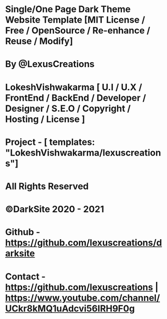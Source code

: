 # Single/One Page Dark Theme Website Template [MIT License / Free / OpenSource / Re-enhance / Reuse / Modify]
# By @LexusCreations
# LokeshVishwakarma [ U.I / U.X / FrontEnd / BackEnd / Developer / Designer / S.E.O / Copyright / Hosting / License ]
# Project - [ templates: "LokeshVishwakarma/lexuscreations"]
# All Rights Reserved
# ©DarkSite 2020 - 2021
# Github - https://github.com/lexuscreations/darksite
# Contact - https://github.com/lexuscreations | https://www.youtube.com/channel/UCkr8kMQ1uAdcvi56IRH9F0g